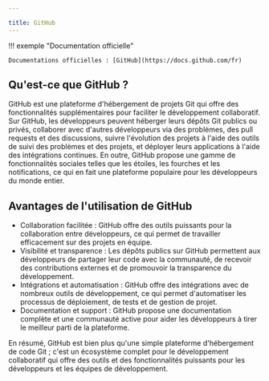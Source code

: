 ```yaml
---

title: GitHub
---
```


!!! exemple "Documentation officielle"

    Documentations officielles : [GitHub](https://docs.github.com/fr)

## Qu'est-ce que GitHub ?

GitHub est une plateforme d'hébergement de projets Git qui offre des fonctionnalités supplémentaires pour faciliter le développement collaboratif. Sur GitHub, les développeurs peuvent héberger leurs dépôts Git publics ou privés, collaborer avec d'autres développeurs via des problèmes, des pull requests et des discussions, suivre l'évolution des projets à l'aide des outils de suivi des problèmes et des projets, et déployer leurs applications à l'aide des intégrations continues. En outre, GitHub propose une gamme de fonctionnalités sociales telles que les étoiles, les fourches et les notifications, ce qui en fait une plateforme populaire pour les développeurs du monde entier.

## Avantages de l'utilisation de GitHub

- Collaboration facilitée : GitHub offre des outils puissants pour la collaboration entre développeurs, ce qui permet de travailler efficacement sur des projets en équipe.
- Visibilité et transparence : Les dépôts publics sur GitHub permettent aux développeurs de partager leur code avec la communauté, de recevoir des contributions externes et de promouvoir la transparence du développement.
- Intégrations et automatisation : GitHub offre des intégrations avec de nombreux outils de développement, ce qui permet d'automatiser les processus de déploiement, de tests et de gestion de projet.
- Documentation et support : GitHub propose une documentation complète et une communauté active pour aider les développeurs à tirer le meilleur parti de la plateforme.

En résumé, GitHub est bien plus qu'une simple plateforme d'hébergement de code Git ; c'est un écosystème complet pour le développement collaboratif qui offre des outils et des fonctionnalités puissants pour les développeurs et les équipes de développement.